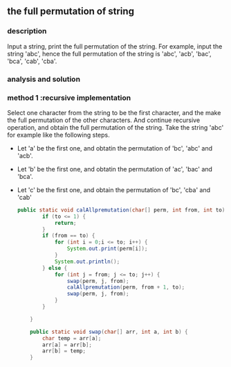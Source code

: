 ## the full permutation of string

### description

Input a string, print the full permutation of the string. For example, input the string 'abc', hence the full permutation of the string is 'abc', 'acb', 'bac', 'bca', 'cab', 'cba'.

### analysis and solution

### method 1 :recursive implementation

Select one character from the string to be the first character, and the make the full permutation of the other characters. And continue recursive operation, and obtain the full permutation of the string. Take the string 'abc' for example like the following steps.

* Let 'a' be the first one, and obtatin the permutation of 'bc', 'abc' and 'acb'.

* Let 'b' be the first one, and obtatin the permutation of 'ac', 'bac' and 'bca'.

* Let 'c' be the first one,  and obtain the permutation of 'bc', 'cba' and 'cab'

  ```java
  public static void calAllpremutation(char[] perm, int from, int to) {
          if (to <= 1) {
              return;
          }
          if (from == to) {
              for (int i = 0;i <= to; i++) {
                  System.out.print(perm[i]);
              }
              System.out.println();
          } else {
              for (int j = from; j <= to; j++) {
                  swap(perm, j, from);
                  calAllpremutation(perm, from + 1, to);
                  swap(perm, j, from);
              }
          }

      }

      public static void swap(char[] arr, int a, int b) {
          char temp = arr[a];
          arr[a] = arr[b];
          arr[b] = temp;
      }
  ```

  ​

### 

